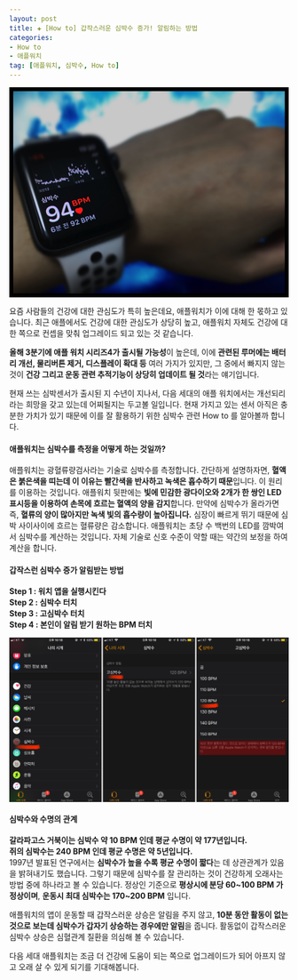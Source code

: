 ```yaml
---  
layout: post  
title: ✚ [How to] 갑작스러운 심박수 증가! 알림하는 방법
categories:
- How to
- 애플워치
tag: [애플워치, 심박수, How to]
---  
```

<div class="markdown-image">
<img src="/assets/article_images/2018-07-10-heartrate/1.jpeg" align="middle"/> </div>

<p class="drop-korean">
요즘 사람들의 건강에 대한 관심도가 특히 높은데요, 애플워치가 이에 대해 한 몫하고 있습니다. 최근 애플에서도 건강에 대한 관심도가 상당히 높고, 애플워치 자체도 건강에 대한 쪽으로 컨셉을 맞춰 업그레이드 되고 있는 것 같습니다. </p>

**올해 3분기에 애플 워치 시리즈4가 출시될 가능성**이 높은데, 이에 **관련된 루머에는 배터리 개선, 물리버튼 제거, 디스플레이 확대 등** 여러 가지가 있지만, 그 중에서 빠지지 않는 것이 **건강 그리고 운동 관련 추적기능이 상당히 업데이트 될 것**라는 얘기입니다.

현재 쓰는 심박센서가 출시된 지 수년이 지나서, 다음 세대의 애플 워치에서는 개선되리라는 희망을 갖고 있는데 어찌될지는 두고볼 일입니다. 현재 가지고 있는 센서 아직은 충분한 가치가 있기 때문에 이를 잘 활용하기 위한 심박수 관련 How to 를 알아볼까 합니다.

#### 애플워치는 심박수를 측정을 어떻게 하는 것일까?
애플워치는 광혈류량검사라는 기술로 심박수를 측정합니다. 간단하게 설명하자면, **혈액은 붉은색을 띠는데 이 이유는 빨간색을 반사하고 녹색은 흡수하기 때문**입니다. 이 원리를 이용하는 것입니다. 애플워치 뒷판에는 **빛에 민감한 광다이오와 2개가 한 쌍인 LED 표시등을 이용하여 손목에 흐르는 혈액의 양을 감지**합니다. 만약에 심박수가 올라가면 즉, **혈류의 양이 많아지만 녹색 빛의 흡수량이 높아집니다.** 심장이 빠르게 뛰기 때문에 심박 사이사이에 흐르는 혈류량은 감소합니다. 애플워치는 초당 수 백번의 LED를 깜박여서 심박수를 계산하는 것입니다. 자체 기술로 신호 수준이 약할 때는 약간의 보정을 하여 계산을 합니다.

#### 갑작스런 심박수 증가 알림받는 방법
**Step 1 : 워치 앱을 실행시킨다** <br>
**Step 2 : 심박수 터치** <br>
**Step 3 : 고심박수 터치** <br>
**Step 4 : 본인이 알림 받기 원하는 BPM 터치** <br>

<div class="markdown-image">
<img src="/assets/article_images/2018-07-10-heartrate/2.jpg" align="middle"/> </div>

#### 심박수와 수명의 관계
**갈라파고스 거북이는 심박수 약 10 BPM 인데 평균 수명이 약 177년입니다.** <br>
**쥐의 심박수는 240 BPM 인데 평균 수명은 약 5년입니다.** <br>
1997년 발표된 연구에서는 **심박수가 높을 수록 평균 수명이 짧다**는 데 상관관계가 있음을 밝혀내기도 했습니다. 그렇기 때문에 심박수를 잘 관리하는 것이 건강하게 오래사는 방법 중에 하나라고 볼 수 있습니다. 정상인 기준으로 **평상시에 분당 60~100 BPM 가 정상이며**, **운동시 최대 심박수는 170~200 BPM** 입니다.

애플워치의 앱이 운동할 때 갑작스러운 상승은 알림을 주지 않고, **10분 동안 활동이 없는 것으로 보는데 심박수가 갑자기 상승하는 경우에만 알림**을 줍니다. 활동없이 갑작스러운 심박수 상승은 심혈관계 질환을 의심해 볼 수 있습니다.

다음 세대 애플워치는 조금 더 건강에 도움이 되는 쪽으로 업그레이드가 되어 아프지 않고 오래 살 수 있게 되기를 기대해봅니다.
